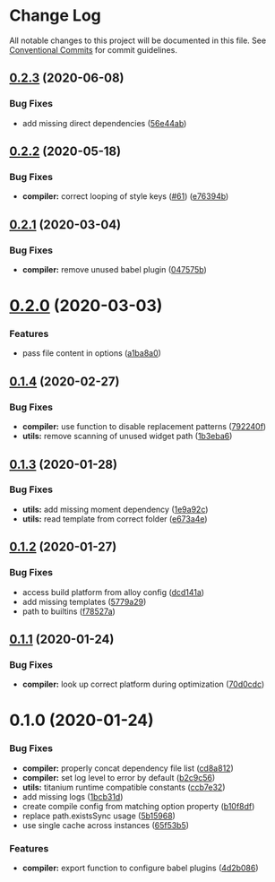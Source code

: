 # Change Log

All notable changes to this project will be documented in this file.
See [Conventional Commits](https://conventionalcommits.org) for commit guidelines.

## [0.2.3](https://github.com/appcelerator/alloy-devkit/compare/v0.2.2...v0.2.3) (2020-06-08)


### Bug Fixes

* add missing direct dependencies ([56e44ab](https://github.com/appcelerator/alloy-devkit/commit/56e44ab314d7500ead0591f74d54300251751e4b))





## [0.2.2](https://github.com/appcelerator/alloy-devkit/compare/v0.2.1...v0.2.2) (2020-05-18)


### Bug Fixes

* **compiler:** correct looping of style keys ([#61](https://github.com/appcelerator/alloy-devkit/issues/61)) ([e76394b](https://github.com/appcelerator/alloy-devkit/commit/e76394b70152b0e3dd8c6678d84d26c08b04b420))





## [0.2.1](https://github.com/appcelerator/alloy-devkit/compare/v0.2.0...v0.2.1) (2020-03-04)


### Bug Fixes

* **compiler:** remove unused babel plugin ([047575b](https://github.com/appcelerator/alloy-devkit/commit/047575b72ecaf15ca7b73cd19cd756d8caf14fb9))





# [0.2.0](https://github.com/appcelerator/alloy-devkit/compare/v0.1.4...v0.2.0) (2020-03-03)


### Features

* pass file content in options ([a1ba8a0](https://github.com/appcelerator/alloy-devkit/commit/a1ba8a09aa46d404de7794b44aee9d2d1165e03d))





## [0.1.4](https://github.com/appcelerator/alloy-devkit/compare/v0.1.3...v0.1.4) (2020-02-27)


### Bug Fixes

* **compiler:** use function to disable replacement patterns ([792240f](https://github.com/appcelerator/alloy-devkit/commit/792240fc808b0495b578e298d0261faeb3f2575c))
* **utils:** remove scanning of unused widget path ([1b3eba6](https://github.com/appcelerator/alloy-devkit/commit/1b3eba6b4cbe5e39eff0892bd4f5e02372f72b54))





## [0.1.3](https://github.com/appcelerator/alloy-devkit/compare/v0.1.2...v0.1.3) (2020-01-28)


### Bug Fixes

* **utils:** add missing moment dependency ([1e9a92c](https://github.com/appcelerator/alloy-devkit/commit/1e9a92cbf9045f3a72e0f55a7b7a1a8a0a27e403))
* **utils:** read template from correct folder ([e673a4e](https://github.com/appcelerator/alloy-devkit/commit/e673a4ed8fff1ee4e8a88c350cb4c17b378663ec))





## [0.1.2](https://github.com/appcelerator/alloy-devkit/compare/v0.1.1...v0.1.2) (2020-01-27)


### Bug Fixes

* access build platform from alloy config ([dcd141a](https://github.com/appcelerator/alloy-devkit/commit/dcd141abe4529c4197c6ededd1fdea7fe44e70b2))
* add missing templates ([5779a29](https://github.com/appcelerator/alloy-devkit/commit/5779a29a0d2cbafcc58d24d7ed32d910ee83bd63))
* path to builtins ([f78527a](https://github.com/appcelerator/alloy-devkit/commit/f78527a7b5f10b38e26b6f21fa0c7d47383bb979))





## [0.1.1](https://github.com/appcelerator/alloy-devkit/compare/v0.1.0...v0.1.1) (2020-01-24)


### Bug Fixes

* **compiler:** look up correct platform during optimization ([70d0cdc](https://github.com/appcelerator/alloy-devkit/commit/70d0cdcf922d28c956eca83e601223e20cb9ab3c))





# 0.1.0 (2020-01-24)


### Bug Fixes

* **compiler:** properly concat dependency file list ([cd8a812](https://github.com/appcelerator/alloy-devkit/commit/cd8a8128793f2728c09eece36928c8ff9daf9dc2))
* **compiler:** set log level to error by default ([b2c9c56](https://github.com/appcelerator/alloy-devkit/commit/b2c9c567aa9b4abf9dc06a5c2d85f08be6fbf371))
* **utils:** titanium runtime compatible constants ([ccb7e32](https://github.com/appcelerator/alloy-devkit/commit/ccb7e324eca2441aa7ab4cb533f6bf8a1465e68c))
* add missing logs ([1bcb31d](https://github.com/appcelerator/alloy-devkit/commit/1bcb31d5ef068008d288e210b7ae2e930ac50af9))
* create compile config from matching option property ([b10f8df](https://github.com/appcelerator/alloy-devkit/commit/b10f8df98dd45d5166771fbddca8bd301814a460))
* replace path.existsSync usage ([5b15968](https://github.com/appcelerator/alloy-devkit/commit/5b1596877a6bec3f5988c55550d0872370b1a2cf))
* use single cache across instances ([65f53b5](https://github.com/appcelerator/alloy-devkit/commit/65f53b5fcacded16ff668a36e93e489509fd4472))


### Features

* **compiler:** export function to configure babel plugins ([4d2b086](https://github.com/appcelerator/alloy-devkit/commit/4d2b086d0a0697a97ad95211c97e89561a19950d))
